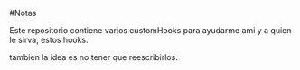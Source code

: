#Notas

Este repositorio contiene varios customHooks para ayudarme ami y a quien le sirva, estos hooks.

tambien la idea es no tener que reescribirlos.